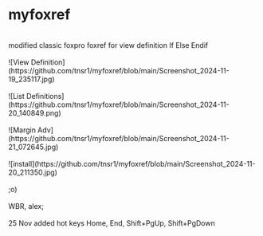 # myfoxref

<br>
modified classic foxpro foxref for view definition If Else Endif
<br><br>
![View Definition](https://github.com/tnsr1/myfoxref/blob/main/Screenshot_2024-11-19_235117.jpg)
<br><br>
![List Definitions](https://github.com/tnsr1/myfoxref/blob/main/Screenshot_2024-11-20_140849.png)
<br><br>
![Margin Adv](https://github.com/tnsr1/myfoxref/blob/main/Screenshot_2024-11-21_072645.jpg)
<br><br>
![install](https://github.com/tnsr1/myfoxref/blob/main/Screenshot_2024-11-20_211350.jpg)
<br><br>
;o)
<br><br>
WBR, alex;
<br><br>
25 Nov added hot keys Home, End, Shift+PgUp, Shift+PgDown
